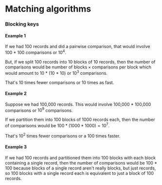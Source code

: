 # Matching algorithms

### Blocking keys

#### Example 1

If we had 100 records and did a pairwise comparison, that would involve 100 * 100 comparisons or $10^4$.

But, if we split 100 records into 10 blocks of 10 records, then the number of comparisons would be $\text{number of blocks} \times \text{comparisons per block}$ which would amount to 10 * (10 * 10) or $10^3$ comparisons.

That's 10 times fewer comparisons or 10 times as fast.

#### Example 2

Suppose we had 100,000 records.
This would involve 100,000 * 100,000 comparisons or $10^9$ comparisons.

If we partition them into 100 blocks of 1000 records each, then the number of comparisons would be $100 * (1000 * 1000) = 10^7$.

That's $10^2$ times fewer comparisons or a 100 times faster.


#### Example 3
If we had 100 records and partitioned them into 100 blocks with each block containing a single record, then the number of comparisons would be 100 * 100 because blocks of a single record aren't really blocks, but just records, so 100 blocks with a single record each is equivalent to just a block of 100 records.
